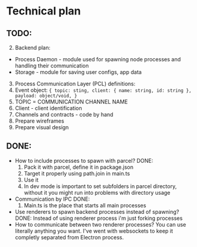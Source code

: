 # Technical plan
## TODO:
2. Backend plan:
* Process Daemon - module used for spawning node processes and handling their communication
* Storage - module for saving user configs, app data
3. Process Communication Layer (PCL) definitions:
  1. Event object:
  `{
    topic: sting,
    client: {
      name: string,
      id: string
    },
    payload: object/void,
  }`
  2. TOPIC = COMMUNICATION CHANNEL NAME
  3. Client - client identification
  3. Channels and contracts - code by hand
4. Prepare wireframes
5. Prepare visual design
## DONE:
* How to include processes to spawn with parcel? DONE:
  1. Pack it with parcel, define it in package.json
  2. Target it properly using path.join in main.ts
  3. Use it
  4. In dev mode is important to set subfolders in parcel directory, without it you might run into problems with directory usage
* Communication by IPC DONE:
  1. Main.ts is the place that starts all main processes
* Use renderers to spawn backend processes instead of spawning? DONE:
  Instead of using renderer process i'm just forking processes
* How to communicate between two renderer processes? You can use literally anything you want. I've went with websockets to keep it completly separated from Electron process.